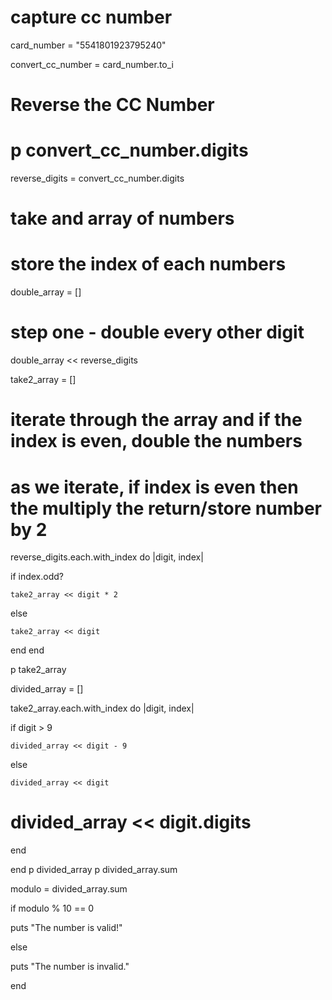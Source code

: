 # capture cc number

card_number = "5541801923795240"

convert_cc_number = card_number.to_i
# Reverse the CC Number
# p convert_cc_number.digits

reverse_digits = convert_cc_number.digits
# take and array of numbers
#
# store the index of each numbers

double_array = []

# step one - double every other digit

double_array << reverse_digits

take2_array = []

# iterate through the array and if the index is even, double the numbers
# as we iterate, if index is even then the multiply the return/store number by 2

reverse_digits.each.with_index do |digit, index|

  if index.odd?

    take2_array << digit * 2

  else

    take2_array << digit

  end
end

p take2_array

divided_array = []

take2_array.each.with_index do |digit, index|

  if digit > 9

    divided_array << digit - 9
  else

    divided_array << digit
  # divided_array << digit.digits
  end

end
p divided_array
p divided_array.sum

modulo = divided_array.sum

if modulo % 10 == 0

  puts "The number is valid!"

else

  puts "The number is invalid."

end
